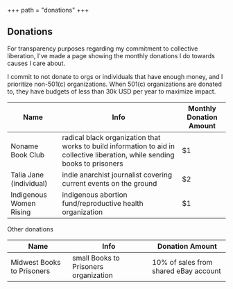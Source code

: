 +++
path = "donations"
+++

## Donations

For transparency purposes regarding my commitment to collective liberation, I've made a page showing the monthly donations I do towards causes I care about.

I commit to not donate to orgs or individuals that have enough money, and I prioritize non-501(c) organizations. When 501(c) organizations are donated to, they have budgets of less than 30k USD per year to maximize impact.

Name | Info | Monthly Donation Amount
------ | ------ | ------
Noname Book Club   | radical black organization that works to build information to aid in collective liberation, while sending books to prisoners | $1
Talia Jane (individual)   | indie anarchist journalist covering current events on the ground | $2
Indigenous Women Rising | indigenous abortion fund/reproductive health organization | $1

Other donations

Name | Info | Donation Amount
------ | ------ | ------
Midwest Books to Prisoners   | small Books to Prisoners organization | 10% of sales from shared eBay account
